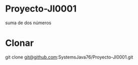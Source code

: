 # Proyecto-JI0001
suma de dos números
# Clonar
git clone git@github.com:SystemsJava76/Proyecto-JI0001.git
